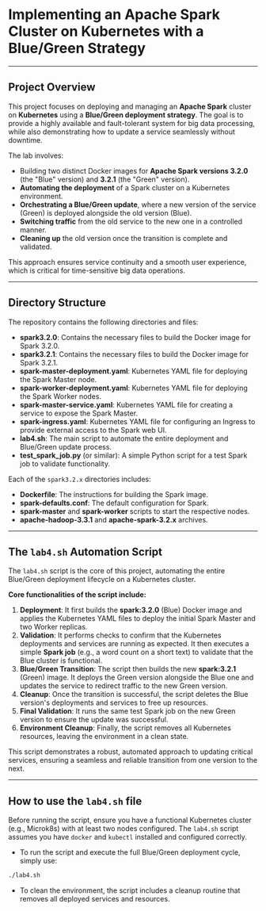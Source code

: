 
# **Implementing an Apache Spark Cluster on Kubernetes with a Blue/Green Strategy**

-----

## **Project Overview**

This project focuses on deploying and managing an **Apache Spark** cluster on **Kubernetes** using a **Blue/Green deployment strategy**. The goal is to provide a highly available and fault-tolerant system for big data processing, while also demonstrating how to update a service seamlessly without downtime.

The lab involves:

  * Building two distinct Docker images for **Apache Spark versions 3.2.0** (the "Blue" version) and **3.2.1** (the "Green" version).
  * **Automating the deployment** of a Spark cluster on a Kubernetes environment.
  * **Orchestrating a Blue/Green update**, where a new version of the service (Green) is deployed alongside the old version (Blue).
  * **Switching traffic** from the old service to the new one in a controlled manner.
  * **Cleaning up** the old version once the transition is complete and validated.

This approach ensures service continuity and a smooth user experience, which is critical for time-sensitive big data operations.

-----

## **Directory Structure**

The repository contains the following directories and files:

  * **spark3.2.0**: Contains the necessary files to build the Docker image for Spark 3.2.0.
  * **spark3.2.1**: Contains the necessary files to build the Docker image for Spark 3.2.1.
  * **spark-master-deployment.yaml**: Kubernetes YAML file for deploying the Spark Master node.
  * **spark-worker-deployment.yaml**: Kubernetes YAML file for deploying the Spark Worker nodes.
  * **spark-master-service.yaml**: Kubernetes YAML file for creating a service to expose the Spark Master.
  * **spark-ingress.yaml**: Kubernetes YAML file for configuring an Ingress to provide external access to the Spark web UI.
  * **lab4.sh**: The main script to automate the entire deployment and Blue/Green update process.
  * **test\_spark\_job.py** (or similar): A simple Python script for a test Spark job to validate functionality.

Each of the `spark3.2.x` directories includes:

  * **Dockerfile**: The instructions for building the Spark image.
  * **spark-defaults.conf**: The default configuration for Spark.
  * **spark-master** and **spark-worker** scripts to start the respective nodes.
  * **apache-hadoop-3.3.1** and **apache-spark-3.2.x** archives.

-----

## **The `lab4.sh` Automation Script**

The `lab4.sh` script is the core of this project, automating the entire Blue/Green deployment lifecycle on a Kubernetes cluster.

**Core functionalities of the script include:**

1.  **Deployment**: It first builds the **spark:3.2.0** (Blue) Docker image and applies the Kubernetes YAML files to deploy the initial Spark Master and two Worker replicas.
2.  **Validation**: It performs checks to confirm that the Kubernetes deployments and services are running as expected. It then executes a simple **Spark job** (e.g., a word count on a short text) to validate that the Blue cluster is functional.
3.  **Blue/Green Transition**: The script then builds the new **spark:3.2.1** (Green) image. It deploys the Green version alongside the Blue one and updates the service to redirect traffic to the new Green version.
4.  **Cleanup**: Once the transition is successful, the script deletes the Blue version's deployments and services to free up resources.
5.  **Final Validation**: It runs the same test Spark job on the new Green version to ensure the update was successful.
6.  **Environment Cleanup**: Finally, the script removes all Kubernetes resources, leaving the environment in a clean state.

This script demonstrates a robust, automated approach to updating critical services, ensuring a seamless and reliable transition from one version to the next.

-----

## How to use the `lab4.sh` file

Before running the script, ensure you have a functional Kubernetes cluster (e.g., Microk8s) with at least two nodes configured. The `lab4.sh` script assumes you have `docker` and `kubectl` installed and configured correctly.

  * To run the script and execute the full Blue/Green deployment cycle, simply use:

<!-- end list -->

```bash
./lab4.sh
```

  * To clean the environment, the script includes a cleanup routine that removes all deployed services and resources.
